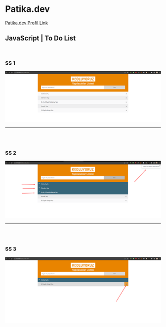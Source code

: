 # Patika.dev

<a href="https://app.patika.dev/sadistmagician">Patika.dev Profil Link</a>

## JavaScript | To Do List

<br>

### SS 1

<img src= "/img/ilkScreenshot.png">

---

<br><br>

### SS 2

<img src= "/img/ikinciScreenshot.png">

---

<br><br>

### SS 3

<img src= "/img/ücüncüScreenshot.png">
